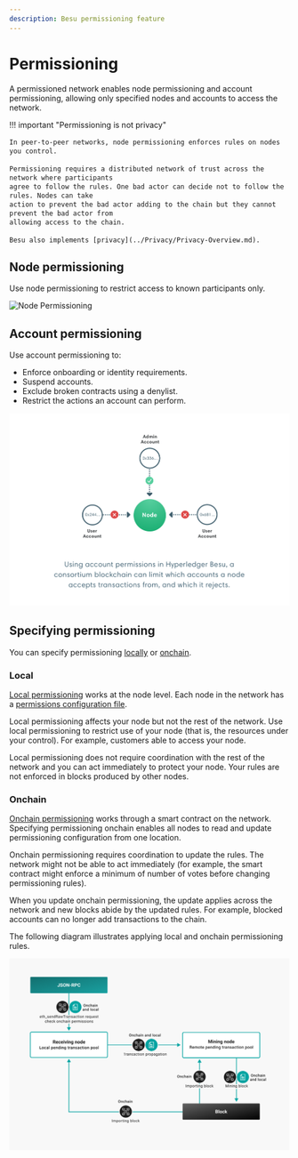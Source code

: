 ```yaml
---
description: Besu permissioning feature
---
```


# Permissioning

A permissioned network enables node permissioning and account permissioning, allowing only
specified nodes and accounts to access the network.

!!! important "Permissioning is not privacy"

    In peer-to-peer networks, node permissioning enforces rules on nodes you control.

    Permissioning requires a distributed network of trust across the network where participants
    agree to follow the rules. One bad actor can decide not to follow the rules. Nodes can take
    action to prevent the bad actor adding to the chain but they cannot prevent the bad actor from
    allowing access to the chain.

    Besu also implements [privacy](../Privacy/Privacy-Overview.md).

## Node permissioning

Use node permissioning to restrict access to known participants only.

![Node Permissioning](../../images/node-permissioning-bad-actor.png)

## Account permissioning

Use account permissioning to:

* Enforce onboarding or identity requirements.
* Suspend accounts.
* Exclude broken contracts using a denylist.
* Restrict the actions an account can perform.

![Account Permissioning](../../images/enterprise-ethereum-account-permissioning.png)

## Specifying permissioning

You can specify permissioning [locally](#local) or [onchain](#onchain).

### Local

[Local permissioning](../../how-to/Limit-Access/Local-Permissioning.md) works at the node level.
Each node in the network has a [permissions configuration file].

Local permissioning affects your node but not the rest of the network. Use local permissioning to
restrict use of your node (that is, the resources under your control). For example, customers able
to access your node.

Local permissioning does not require coordination with the rest of the network and you can act
immediately to protect your node. Your rules are not enforced in blocks produced by other nodes.

### Onchain

[Onchain permissioning](Onchain-Permissioning.md) works through a smart contract on the network.
Specifying permissioning onchain enables all nodes to read and update permissioning configuration
from one location.

Onchain permissioning requires coordination to update the rules. The network might not be able to
act immediately (for example, the smart contract might enforce a minimum of number of votes before
changing permissioning rules).

When you update onchain permissioning, the update applies across the network and new blocks abide
by the updated rules. For example, blocked accounts can no longer add transactions to the chain.

The following diagram illustrates applying local and onchain permissioning rules.

![Permissioning Flow](../../images/PermissioningFlow.png)

<!-- Links -->
[permissions configuration file]: ../../how-to/Limit-Access/Local-Permissioning.md#permissions-configuration-file
